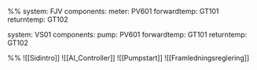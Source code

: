 %%
system: FJV
  components:
    meter: PV601
    forwardtemp: GT101
    returntemp: GT102

system: VS01
  components:
    pump: PV601
    forwardtemp: GT101
    returntemp: GT102

%%
![[Sidintro]]
![[AI_Controller]]
![[Pumpstart]]
![[Framledningsreglering]]